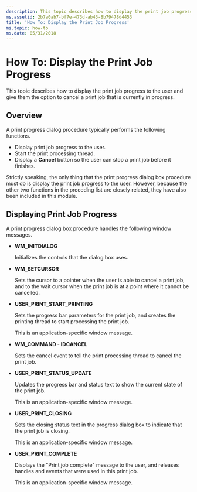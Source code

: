```yaml
---
description: This topic describes how to display the print job progress to the user and give them the option to cancel a print job that is currently in progress.
ms.assetid: 2b7a0ab7-bf7e-473d-ab43-8b79478d4453
title: 'How To: Display the Print Job Progress'
ms.topic: how-to
ms.date: 05/31/2018
---
```


# How To: Display the Print Job Progress

This topic describes how to display the print job progress to the user and give them the option to cancel a print job that is currently in progress.

## Overview

A print progress dialog procedure typically performs the following functions.

-   Display print job progress to the user.
-   Start the print processing thread.
-   Display a **Cancel** button so the user can stop a print job before it finishes.

Strictly speaking, the only thing that the print progress dialog box procedure must do is display the print job progress to the user. However, because the other two functions in the preceding list are closely related, they have also been included in this module.

## Displaying Print Job Progress

A print progress dialog box procedure handles the following window messages.

-   **WM\_INITDIALOG**

    Initializes the controls that the dialog box uses.

-   **WM\_SETCURSOR**

    Sets the cursor to a pointer when the user is able to cancel a print job, and to the wait cursor when the print job is at a point where it cannot be cancelled.

-   **USER\_PRINT\_START\_PRINTING**

    Sets the progress bar parameters for the print job, and creates the printing thread to start processing the print job.

    This is an application-specific window message.

-   **WM\_COMMAND - IDCANCEL**

    Sets the cancel event to tell the print processing thread to cancel the print job.

-   **USER\_PRINT\_STATUS\_UPDATE**

    Updates the progress bar and status text to show the current state of the print job.

    This is an application-specific window message.

-   **USER\_PRINT\_CLOSING**

    Sets the closing status text in the progress dialog box to indicate that the print job is closing.

    This is an application-specific window message.

-   **USER\_PRINT\_COMPLETE**

    Displays the "Print job complete" message to the user, and releases handles and events that were used in this print job.

    This is an application-specific window message.

 

 



